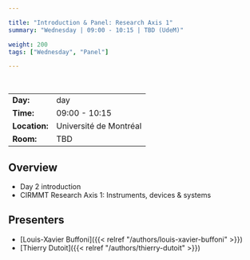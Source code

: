 ```yaml
---

title: "Introduction & Panel: Research Axis 1"
summary: "Wednesday | 09:00 - 10:15 | TBD (UdeM)"

weight: 200
tags: ["Wednesday", "Panel"]

---
```


<br>

| | |
| - | - |
| **Day:** | day |
| **Time:** | 09:00 - 10:15 |
| **Location:** | Université de Montréal |
| **Room:** | TBD |

## Overview

- Day 2 introduction
- CIRMMT Research Axis 1: Instruments, devices & systems

## Presenters

- [Louis-Xavier Buffoni]({{< relref "/authors/louis-xavier-buffoni" >}})
- [Thierry Dutoit]({{< relref "/authors/thierry-dutoit" >}})